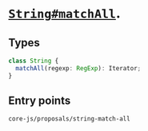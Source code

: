 # [`String#matchAll`](https://github.com/tc39/proposal-string-matchall).

## Types

```ts
class String {
  matchAll(regexp: RegExp): Iterator;
}
```

## Entry points



```
core-js/proposals/string-match-all
```
